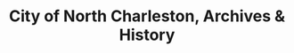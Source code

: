 ---
layout: repo
title: "City of North Charleston, Archives & History"
id: 2151
permalink: repos/2151/
---